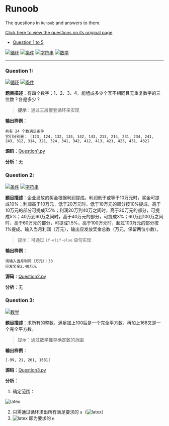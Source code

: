 # Runoob
The questions in `Runoob` and answers to them.

[Click here to view the questions on its original page](https://www.runoob.com/python/python-100-examples.html)

+ [Question 1 to 5](#question-1) 

[![`循环`](https://img.shields.io/badge/-%E5%BE%AA%E7%8E%AF-brightgreen)](https://www.runoob.com/python3/python3-loop.html)
[![`条件`](https://img.shields.io/badge/-%E6%9D%A1%E4%BB%B6-yellow)](https://www.runoob.com/python3/python3-conditional-statements.html)
[![`字符串`](https://img.shields.io/badge/-%E5%AD%97%E7%AC%A6%E4%B8%B2-red)](https://www.runoob.com/python3/python3-string.html)
[![`数学`](https://img.shields.io/badge/-%E6%95%B0%E5%AD%A6-blue)](123)

------

### Question 1:

[![`循环`](https://img.shields.io/badge/-%E5%BE%AA%E7%8E%AF-brightgreen)](https://www.runoob.com/python3/python3-loop.html)
[![`条件`](https://img.shields.io/badge/-%E6%9D%A1%E4%BB%B6-yellow)](https://www.runoob.com/python3/python3-conditional-statements.html)

**题目描述**：有四个数字：1、2、3、4，能组成多少个互不相同且无重复数字的三位数？各是多少？

> **提示**：通过三层嵌套循环来实现

**输出样例**：

```
共有 24 个数满足条件
它们分别是： [123, 124, 132, 134, 142, 143, 213, 214, 231, 234, 241, 243, 312, 314, 321, 324, 341, 342, 412, 413, 421, 423, 431, 432]
```

**源码**：[Question1.py](https://github.com/asmld/Python/blob/master/Runoob/Question1.py)

**分析**：无

### Question 2:

[![`条件`](https://img.shields.io/badge/-%E6%9D%A1%E4%BB%B6-yellow)](https://www.runoob.com/python3/python3-conditional-statements.html)
[![`字符串`](https://img.shields.io/badge/-%E5%AD%97%E7%AC%A6%E4%B8%B2-red)](https://www.runoob.com/python3/python3-string.html)

**题目描述**：企业发放的奖金根据利润提成。利润低于或等于10万元时，奖金可提成10%；利润高于10万元，低于20万元时，低于10万元的部分按10%提成，高于10万元的部分可提成7.5%；利润20万到40万之间时，高于20万元的部分，可提成5%；40万到60万之间时，高于40万元的部分，可提成3%；60万到100万之间时，高于60万元的部分，可提成1.5%，高于100万元时，超过100万元的部分按1%提成。输入当月利润（万元），输出应发放奖金总数（万元，保留两位小数）。

> 提示：可通过 `if-elif-else` 语句实现

**输出样例**：

```
请输入当月利润（万元）：33
应发奖金2.40万元
```

**源码**：[Question2.py](https://github.com/asmld/Python/blob/master/Runoob/Question2.py)

**分析**：无

### Question 3:

[![`数学`](https://img.shields.io/badge/-%E6%95%B0%E5%AD%A6-blue)](123)

**题目描述**：求所有的整数，满足加上100后是一个完全平方数，再加上168又是一个完全平方数。

> 提示：通过数学推导确定数的范围

**输出样例**：

```
[-99, 21, 261, 1581]
```

**源码**：[Question3.py](https://github.com/asmld/Python/blob/master/Runoob/Question3.py)

**分析**：

1. 确定范围：

![latex](https://latex.codecogs.com/png.image?\dpi{110}&space;\inline&space;\begin{equation*}\begin{aligned}&n&plus;100=a^2,n&plus;268=b^2\,\Rightarrow\,&space;b^2-a^2=168\\&b>a\,\Rightarrow&space;\,b\geq&space;a&plus;1\\\,\Rightarrow&space;\,&168=b^2-a^2\geq(a&plus;1)^2-a^2=2a&plus;1\\\,\Rightarrow&space;\,&a<84\end{aligned}\end{equation*})

2. 只需通过循环求出所有满足要求的 `a`（![latex](https://latex.codecogs.com/svg.image?\inline&space;\sqrt{a^2&plus;168}\in&space;\mathbb{Z})） 
3. ![latex](https://latex.codecogs.com/svg.image?\inline&space;a^2-100) 即为要求的 `n`

